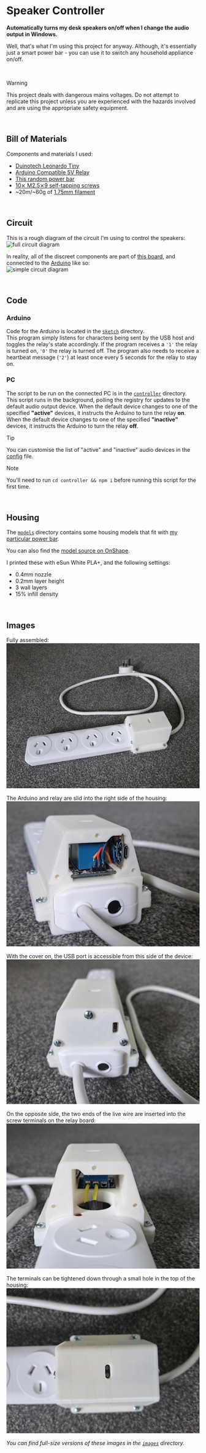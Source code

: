 # Speaker Controller
**Automatically turns my desk speakers on/off when I change the audio output in Windows.**

Well, that's what I'm using this project for anyway. Although, it's essentially just a smart power bar - you can use it to switch any household appliance on/off.

<br>

> [!WARNING]
> This project deals with dangerous mains voltages. Do not attempt to replicate this project unless you are experienced with the hazards involved and are using the appropriate safety equipment.


<br>

## Bill of Materials
Components and materials I used:
- [Duinotech Leonardo Tiny](https://www.jaycar.co.nz/leonardo-tiny-atmega32u4-main-board/p/XC4431)
- [Arduino Compatible 5V Relay](https://www.jaycar.co.nz/arduino-compatible-5v-relay/p/XC4419)
- [This random power bar](https://www.kmart.co.nz/product/arlec-4-outlet-surge-protected-powerboard-42153580/)
- [10⨯ M2.5⨯9 self-tapping screws](https://www.bunnings.co.nz/zenith-4g-x-9mm-sheet-metal-self-tappers-pan-head-slotted-phillips-drive-screws-100-pack_p2435782)
- ~20m/~60g of [1.75mm filament](https://www.bits4bots.co.nz/products/esun-pla-1-75mm-1kg?variant=43675171356827)


<br>

## Circuit
This is a rough diagram of the circuit I'm using to control the speakers:  
![full circuit diagram](./images/circuit-1.svg)

In reality, all of the discreet components are part of [this board](https://www.jaycar.co.nz/arduino-compatible-5v-relay/p/XC4419), and connected to the [Arduino](https://www.jaycar.co.nz/leonardo-tiny-atmega32u4-main-board/p/XC4431) like so:  
![simple circuit diagram](./images/circuit-2.svg)


<br>

## Code
### Arduino
Code for the Arduino is located in the [`sketch`](./sketch/) directory.  
This program simply listens for characters being sent by the USB host and toggles the relay's state accordingly. If the program receives a `'1'` the relay is turned on, `'0'` the relay is turned off. The program also needs to receive a heartbeat message (`'2'`) at least once every 5 seconds for the relay to stay on.


### PC
The script to be run on the connected PC is in the [`controller`](./controller/) directory.  
This script runs in the background, polling the registry for updates to the default audio output device. When the default device changes to one of the specified **"active"** devices, it instructs the Arduino to turn the relay **on**. When the default device changes to one of the specified **"inactive"** devices, it instructs the Arduino to turn the relay **off**.

> [!TIP]
> You can customise the list of "active" and "inactive" audio devices in the [config](./controller/config.js) file.

> [!NOTE]
> You'll need to run `cd controller && npm i` before running this script for the first time.


<br>

## Housing
The [`models`](./models/) directory contains some housing models that fit with [my particular power bar](https://www.kmart.co.nz/product/arlec-4-outlet-surge-protected-powerboard-42153580/).

You can also find the [model source on OnShape](https://cad.onshape.com/documents/b996f80e98ba7dbd92c3a90e/w/50b2495923acaf03b7d63635/e/e429f6e0665596681b5c2419?renderMode=0&uiState=6615ad4f92329a0588dcb680).

I printed these with eSun White PLA+, and the following settings:
- 0.4mm nozzle
- 0.2mm layer height
- 3 wall layers
- 15% infill density


<br>

## Images
Fully assembled:  
![The assembled device](./images/pic-1-small.jpg)

The Arduino and relay are slid into the right side of the housing:  
![Inside the right side of the device](./images/pic-5-small.jpg)

With the cover on, the USB port is accessible from this side of the device:  
![Inside the right side of the device](./images/pic-3-small.jpg)

On the opposite side, the two ends of the live wire are inserted into the screw terminals on the relay board:  
![Inside the left side of the device](./images/pic-4-small.jpg)

The terminals can be tightened down through a small hole in the top of the housing:  
![Top of the device](./images/pic-2-small.jpg)

*You can find full-size versions of these images in the [`images`](./images/) directory.*
